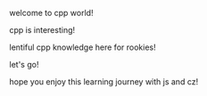 welcome to cpp world!

cpp is interesting!

lentiful cpp knowledge here for rookies!

let's go!

hope you enjoy this learning journey with js and cz!